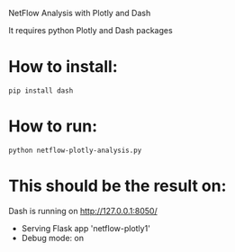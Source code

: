 NetFlow Analysis with Plotly and Dash

It requires python Plotly and Dash packages

How to install:
====

    pip install dash

How to run:
====

    python netflow-plotly-analysis.py


This should be the result on:
====

Dash is running on http://127.0.0.1:8050/

 * Serving Flask app 'netflow-plotly1'
 * Debug mode: on



